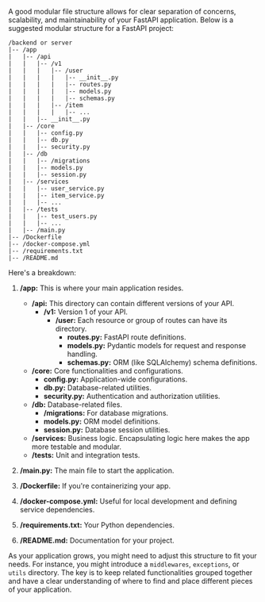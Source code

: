 A good modular file structure allows for clear separation of concerns, scalability, and maintainability of your FastAPI application. Below is a suggested modular structure for a FastAPI project:

```
/backend or server
|-- /app
|   |-- /api
|   |   |-- /v1
|   |   |   |-- /user
|   |   |   |   |-- __init__.py
|   |   |   |   |-- routes.py
|   |   |   |   |-- models.py
|   |   |   |   |-- schemas.py
|   |   |   |-- /item
|   |   |   |   |-- ...
|   |   |-- __init__.py
|   |-- /core
|   |   |-- config.py
|   |   |-- db.py
|   |   |-- security.py
|   |-- /db
|   |   |-- /migrations
|   |   |-- models.py
|   |   |-- session.py
|   |-- /services
|   |   |-- user_service.py
|   |   |-- item_service.py
|   |   |-- ...
|   |-- /tests
|   |   |-- test_users.py
|   |   |-- ...
|   |-- /main.py
|-- /Dockerfile
|-- /docker-compose.yml
|-- /requirements.txt
|-- /README.md
```

Here's a breakdown:

1. **/app:** This is where your main application resides.
    - **/api:** This directory can contain different versions of your API.
        - **/v1:** Version 1 of your API.
            - **/user:** Each resource or group of routes can have its directory.
                - **routes.py:** FastAPI route definitions.
                - **models.py:** Pydantic models for request and response handling.
                - **schemas.py:** ORM (like SQLAlchemy) schema definitions.
    - **/core:** Core functionalities and configurations.
        - **config.py:** Application-wide configurations.
        - **db.py:** Database-related utilities.
        - **security.py:** Authentication and authorization utilities.
    - **/db:** Database-related files.
        - **/migrations:** For database migrations.
        - **models.py:** ORM model definitions.
        - **session.py:** Database session utilities.
    - **/services:** Business logic. Encapsulating logic here makes the app more testable and modular.
    - **/tests:** Unit and integration tests.

2. **/main.py:** The main file to start the application.

3. **/Dockerfile:** If you're containerizing your app.

4. **/docker-compose.yml:** Useful for local development and defining service dependencies.

5. **/requirements.txt:** Your Python dependencies.

6. **/README.md:** Documentation for your project.

As your application grows, you might need to adjust this structure to fit your needs. For instance, you might introduce a `middlewares`, `exceptions`, or `utils` directory. The key is to keep related functionalities grouped together and have a clear understanding of where to find and place different pieces of your application.
